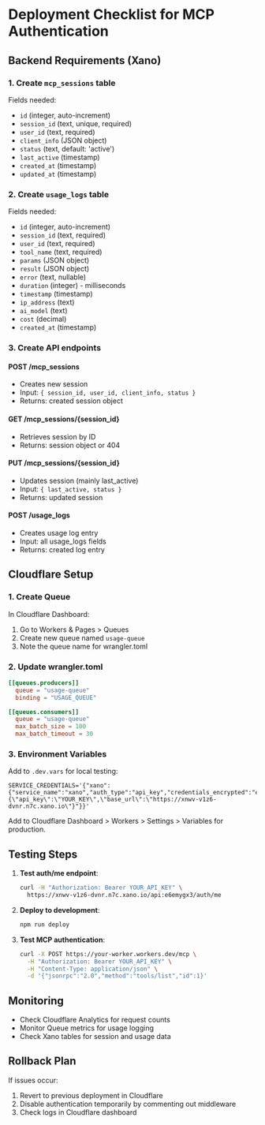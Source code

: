 # Deployment Checklist for MCP Authentication

## Backend Requirements (Xano)

### 1. Create `mcp_sessions` table
Fields needed:
- `id` (integer, auto-increment)
- `session_id` (text, unique, required)
- `user_id` (text, required)
- `client_info` (JSON object)
- `status` (text, default: 'active')
- `last_active` (timestamp)
- `created_at` (timestamp)
- `updated_at` (timestamp)

### 2. Create `usage_logs` table
Fields needed:
- `id` (integer, auto-increment)
- `session_id` (text, required)
- `user_id` (text, required)
- `tool_name` (text, required)
- `params` (JSON object)
- `result` (JSON object)
- `error` (text, nullable)
- `duration` (integer) - milliseconds
- `timestamp` (timestamp)
- `ip_address` (text)
- `ai_model` (text)
- `cost` (decimal)
- `created_at` (timestamp)

### 3. Create API endpoints

#### POST /mcp_sessions
- Creates new session
- Input: `{ session_id, user_id, client_info, status }`
- Returns: created session object

#### GET /mcp_sessions/{session_id}
- Retrieves session by ID
- Returns: session object or 404

#### PUT /mcp_sessions/{session_id}
- Updates session (mainly last_active)
- Input: `{ last_active, status }`
- Returns: updated session

#### POST /usage_logs
- Creates usage log entry
- Input: all usage_logs fields
- Returns: created log entry

## Cloudflare Setup

### 1. Create Queue
In Cloudflare Dashboard:
1. Go to Workers & Pages > Queues
2. Create new queue named `usage-queue`
3. Note the queue name for wrangler.toml

### 2. Update wrangler.toml
```toml
[[queues.producers]]
  queue = "usage-queue"
  binding = "USAGE_QUEUE"

[[queues.consumers]]
  queue = "usage-queue"
  max_batch_size = 100
  max_batch_timeout = 30
```

### 3. Environment Variables
Add to `.dev.vars` for local testing:
```
SERVICE_CREDENTIALS='{"xano":{"service_name":"xano","auth_type":"api_key","credentials_encrypted":"encrypted:{\"api_key\":\"YOUR_KEY\",\"base_url\":\"https://xnwv-v1z6-dvnr.n7c.xano.io\"}"}}'
```

Add to Cloudflare Dashboard > Workers > Settings > Variables for production.

## Testing Steps

1. **Test auth/me endpoint**:
   ```bash
   curl -H "Authorization: Bearer YOUR_API_KEY" \
     https://xnwv-v1z6-dvnr.n7c.xano.io/api:e6emygx3/auth/me
   ```

2. **Deploy to development**:
   ```bash
   npm run deploy
   ```

3. **Test MCP authentication**:
   ```bash
   curl -X POST https://your-worker.workers.dev/mcp \
     -H "Authorization: Bearer YOUR_API_KEY" \
     -H "Content-Type: application/json" \
     -d '{"jsonrpc":"2.0","method":"tools/list","id":1}'
   ```

## Monitoring

- Check Cloudflare Analytics for request counts
- Monitor Queue metrics for usage logging
- Check Xano tables for session and usage data

## Rollback Plan

If issues occur:
1. Revert to previous deployment in Cloudflare
2. Disable authentication temporarily by commenting out middleware
3. Check logs in Cloudflare dashboard